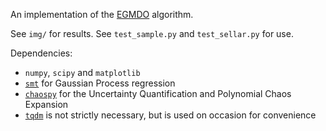 An implementation of the [EGMDO](https://hal.science/hal-02904829/file/Article_EGMDO.pdf) algorithm.

See `img/` for results. See `test_sample.py` and `test_sellar.py` for use.

Dependencies:
- `numpy`, `scipy` and `matplotlib`
- [`smt`](https://github.com/SMTorg/smt) for Gaussian Process regression
- [`chaospy`](https://github.com/jonathf/chaospy) for the Uncertainty Quantification and Polynomial Chaos Expansion
- [`tqdm`](https://github.com/tqdm/tqdm) is not strictly necessary, but is used on occasion for convenience
